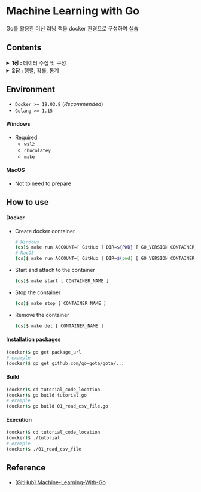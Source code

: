 # Machine Learning with Go
Go를 활용한 머신 러닝 책을 docker 환경으로 구성하여 실습

## Contents
<details>
<summary><strong>1장 : </strong>데이터 수집 및 구성</summary>

+ [Gopher 스타일로 데이터 처리하기](./ch01/handling_data_gopher_style/)
+ [CSV 파일](./ch01/csv_files/)
+ [JSON](./ch01/json/)
+ [SQL 유형 데이터베이스](./ch01/sql_like_databases/) (_Required PostgreSQL_)
+ [Caching](./ch01/caching/)

</details>

<details>
<summary><strong>2장 : </strong>행렬, 확률, 통계</summary>

+ [벡터](./ch02/vectors/)
+ [행렬](./ch02/matrices/)
+ [통계](./ch02/statistics/)

</details>

## Environment
- `Docker >= 19.03.8` (_Recommended_)
- `Golang >= 1.15`

#### Windows
- Required
    - `wsl2`
    - `chocolatey`
    - `make`

#### MacOS
- Not to need to prepare

## How to use

#### Docker
- Create docker container
    ```bash
    # Windows
    (os)$ make run ACCOUNT=[ GitHub ] DIR=${PWD} [ GO_VERSION CONTAINER_NAME ]
    # MacOS
    (os)$ make run ACCOUNT=[ GitHub ] DIR=$(pwd) [ GO_VERSION CONTAINER_NAME ]
    ```
- Start and attach to the container
    ```bash
    (os)$ make start [ CONTAINER_NAME ]
    ```
- Stop the container
    ```bash
    (os)$ make stop [ CONTAINER_NAME ]
    ```
- Remove the container
    ```bash
    (os)$ make del [ CONTAINER_NAME ]
    ```

#### Installation packages
```bash
(docker)$ go get package_url
# example
(docker)$ go get github.com/go-gota/gota/...
```

#### Build
```bash
(docker)$ cd tutorial_code_location
(docker)$ go build tutorial.go
# example
(docker)$ go build 01_read_csv_file.go
```

#### Execution
```bash
(docker)$ cd tutorial_code_location
(docker)$ ./tutorial
# example
(docker)$ ./01_read_csv_file
```

## Reference
- [[GitHub] Machine-Learning-With-Go](https://github.com/PacktPublishing/Machine-Learning-With-Go)
